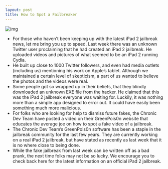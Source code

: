 ```yaml
---
layout: post
title: How to Spot a Failbreaker
---
```

![img](http://media.idownloadblog.com/wp-content/uploads/2011/04/spot-a-fake.gif)
* For those who haven’t been keeping up with the latest iPad 2 jailbreak news, let me bring you up to speed. Last week there was an unknown Twitter user proclaiming that he had created an iPad 2 jailbreak. He uploaded videos and pictures of what seemed to be an iPad 2 running Cydia.
* He built up close to 1000 Twitter followers, and even had media outlets (including us) mentioning his work on Apple’s tablet. Although we maintained a certain level of skepticism, a part of us wanted to believe the photos and the videos were real.
* Some people got so wrapped up in their beliefs, that they blindly downloaded an unknown EXE file from the hacker. He claimed that this was the iPad 2 jailbreak everyone was waiting for. Luckily, it was nothing more than a simple app designed to error out. It could have easily been something much more malicious.
* For folks who are looking for help to dismiss future fakes, the Chronic Dev Team have posted a video on their GreenPois0n website that educates the average joe on how to spot a fake video of a jailbreak.
* The Chronic Dev Team’s GreenPois0n software has been a staple in the jailbreak community for the last few years. They are currently working on a real iPad 2 jailbreak, but have stated as recently as last week that it is no where close to being done.
* While the fake jailbreak from last week can be written off as a bad prank, the next time folks may not be so lucky. We encourage you to check back here for the latest information on an official iPad 2 jailbreak.

